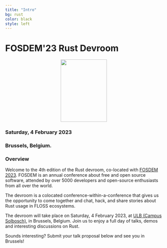 ```yaml
---
title: "Intro"
bg: rust
color: black
style: left
---
```


# FOSDEM&#39;23 Rust Devroom

<div style="text-align:center;">
  <a href="https://fosdem.org/2023"><img src="img/rust-devroom-cfp-logo.png" height="200" width="148"/></a>
</div>

### Saturday, 4 February 2023
### Brussels, Belgium.

### Overview

Welcome to the 4th edition of the Rust devroom,
co-located with [FOSDEM 2023](https://fosdem.org/2023/). FOSDEM is an annual
conference about free and open source software, attended by over 5000
developers and open-source enthusiasts from all over the world.

The devroom is a colocated conference-within-a-conference that gives us the
opportunity to come together and chat, hack, and share stories about Rust usage
in FLOSS ecosystems.

The devroom will take place on Saturday, 4 February 2023, at
[ULB (Campus Solbosch)](https://www.openstreetmap.org/node/1632534522), in Brussels, Belgium. Join us to
enjoy a full day of talks, demos and interesting discussions on Rust.

Sounds interesting? Submit your talk proposal below and see you in Brussels!
